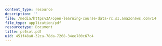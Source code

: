 ```yaml
---
content_type: resource
description: ''
file: /media/https%3A/open-learning-course-data-rc.s3.amazonaws.com/14-30-introduction-to-statistical-method-in-economics-spring-2006/451f48a032ca78da726834ee700c67c4_ps6sol.pdf
file_type: application/pdf
resourcetype: Document
title: ps6sol.pdf
uid: 451f48a0-32ca-78da-7268-34ee700c67c4
---
```

